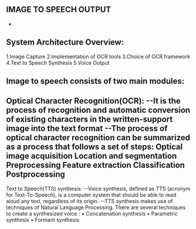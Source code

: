 IMAGE TO SPEECH OUTPUT
-
-
System Architecture Overview:
-
1.Image Capture
2.Implementation of OCR tools
3.Choice of OCR framework
4.Text to Speech Synthesis
5.Voice Output

Image to speech consists of two main modules:
-
Optical Character Recognition(OCR):
	--It is the process of recognition and automatic conversion of existing characters in the written-support image into the text format
	--The process of optical character recognition can be summarized as a process that follows a set of steps: 
	 Optical image acquisition 
	 Location and segmentation 
	 Preprocessing 
	 Feature extraction 
	 Classification 
	 Postprocessing
-	 
Text to Speech(TTS) synthesis:
	--Voice synthesis, defined as TTS (acronym for Text-To-Speech), is a computer system that should be able to read aloud any text, regardless of its origin.
	--TTS synthesis makes use of techniques of Natural Language Processing.
	There are several techniques to create a synthesized voice : 
	• Concatenation synthesis 
	• Parametric synthesis 
	• Formant synthesis 
